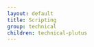 ```yaml
---
layout: default
title: Scripting
group: technical
children: technical-plutus
---
```

<!-- Reviewed at ac0126b2753f1f5ca6fbfb555783fbeb1aa141bd -->

